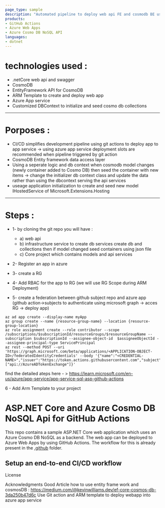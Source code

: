 ```yaml
---
page_type: sample
description: "Automated pipeline to deploy web api FE and cosmodb BE using arm template"
products:
- GitHub Actions
- Azure Web Apps
- Azure Cosmo DB NoSQL API
languages:
- dotnet
---
```

# technologies used :

* .netCore web api and swagger
* CosmoDB
* EntityFramework API for CosmoDB
* ARM Template to create and deploy web app
* Azure App service
* Customized DBContext to initialize and seed cosmo db collections

---
# Porposes :
* CI/CD simplifies development pipeline using git actions to deploy app to app service
   -> using azure app service deployment slots are recommended when pipeline triggered by git action
* CosmoDB Entity framework data access layer
* Using a seperate logic and db context when cosmodb model changes (newly container added to Cosmo DB) then seed the container with new items
   -> change the initializer db context class and update the data rather than using the dbcontext serving the api services
* useage application initialization to create and seed new model IHostedService of Microsoft.Extensions.Hosting

---
# Steps :
* 1- by cloning the git repo you will have :
  * a) web api
  * b) infrastructure service to create db services create db and collections then if model changed seed containers using json file
  * c) Core project which contains models and api services

* 2- Register an app in azure 
* 3- create a RG 
* 4- Add RBAC for the app to RG (we will use RG Scope during ARM Deployment)
* 5- create a federation between github subject repo and azure app (github action->subjects to authenticate using microsoft graph -> acces RG -> deploy app)

```
az ad app create --display-name myApp
az group create --name {resource-group-name} --location {resource-group-location}
az role assignment create --role contributor --scope /subscriptions/$subscriptionId/resourceGroups/$resourceGroupName --subscription $subscriptionId --assignee-object-id  $assigneeObjectId --assignee-principal-type ServicePrincipal
az rest --method POST --uri 'https://graph.microsoft.com/beta/applications/<APPLICATION-OBJECT-ID>/federatedIdentityCredentials' --body '{"name":"<CREDENTIAL-NAME>","issuer":"https://token.actions.githubusercontent.com","subject":"repo:organization/repository:ref:refs/heads/main","description":"Testing","audiences":["api://AzureADTokenExchange"]}'
```
find the detailed ateps here - > https://learn.microsoft.com/en-us/azure/app-service/app-service-sql-asp-github-actions

6 - Add Arm Template to your project


# ASP.NET Core and Azure Cosmo DB NoSQL Api for GitHub Actions

This repo contains a sample ASP.NET Core web application which uses an Azure Cosmo DB NoSQL as a backend. The web app can be deployed to Azure Web Apps by using GitHub Actions. The workflow for this is already present in the [.github](.github) folder.

## Setup an end-to-end CI/CD workflow

License

Acknowledgments
Good Article how to use entity frame work and cosmosDB : https://medium.com/@kevinwilliams.dev/ef-core-cosmos-db-3da250b47d6c
Use Git action and ARM template to deploy webapp into azure app service 

